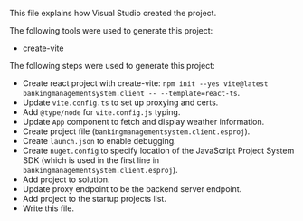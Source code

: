 This file explains how Visual Studio created the project.

The following tools were used to generate this project:
- create-vite

The following steps were used to generate this project:
- Create react project with create-vite: `npm init --yes vite@latest bankingmanagementsystem.client -- --template=react-ts`.
- Update `vite.config.ts` to set up proxying and certs.
- Add `@type/node` for `vite.config.js` typing.
- Update `App` component to fetch and display weather information.
- Create project file (`bankingmanagementsystem.client.esproj`).
- Create `launch.json` to enable debugging.
- Create `nuget.config` to specify location of the JavaScript Project System SDK (which is used in the first line in `bankingmanagementsystem.client.esproj`).
- Add project to solution.
- Update proxy endpoint to be the backend server endpoint.
- Add project to the startup projects list.
- Write this file.
